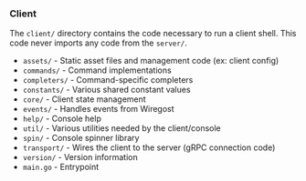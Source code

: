 ### Client

The `client/` directory contains the code necessary to run a client shell.
This code never imports any code from the `server/`.

* `assets/`     - Static asset files and management code (ex: client config)
* `commands/`   - Command implementations
* `completers/` - Command-specific completers
* `constants/`  - Various shared constant values
* `core/`       - Client state management
* `events/`     - Handles events from Wiregost
* `help/`       - Console help
* `util/`       - Various utilities needed by the client/console
* `spin/`       - Console spinner library
* `transport/`  - Wires the client to the server (gRPC connection code)
* `version/`    - Version information
* `main.go`     - Entrypoint
